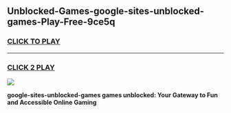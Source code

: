 
## Unblocked-Games-google-sites-unblocked-games-Play-Free-9ce5q
<h3>
<a href="https://premium76.site?title=google-sites-unblocked-games&ref=24M">CLICK TO PLAY</a></h3>
<hr>

<h3>
<a href="https://premium76.site?title=google-sites-unblocked-games&ref=24M">CLICK 2 PLAY</a>
  
</h3>

<a href="https://premium76.site?title=google-sites-unblocked-games&ref=24M"><img src="https://clearcache.store/games.png"></a>


**google-sites-unblocked-games games unblocked: Your Gateway to Fun and Accessible Online Gaming**

